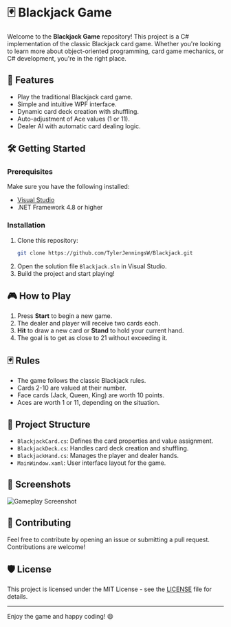 
# 🃏 Blackjack Game

Welcome to the **Blackjack Game** repository! This project is a C# implementation of the classic Blackjack card game. Whether you're looking to learn more about object-oriented programming, card game mechanics, or C# development, you're in the right place.

## 🚀 Features
- Play the traditional Blackjack card game.
- Simple and intuitive WPF interface.
- Dynamic card deck creation with shuffling.
- Auto-adjustment of Ace values (1 or 11).
- Dealer AI with automatic card dealing logic.

## 🛠️ Getting Started

### Prerequisites
Make sure you have the following installed:
- [Visual Studio](https://visualstudio.microsoft.com/)
- .NET Framework 4.8 or higher

### Installation
1. Clone this repository:
   ```bash
   git clone https://github.com/TylerJenningsW/Blackjack.git
   ```
2. Open the solution file `Blackjack.sln` in Visual Studio.
3. Build the project and start playing!

## 🎮 How to Play
1. Press **Start** to begin a new game.
2. The dealer and player will receive two cards each.
3. **Hit** to draw a new card or **Stand** to hold your current hand.
4. The goal is to get as close to 21 without exceeding it.

## 🃏 Rules
- The game follows the classic Blackjack rules.
- Cards 2-10 are valued at their number.
- Face cards (Jack, Queen, King) are worth 10 points.
- Aces are worth 1 or 11, depending on the situation.

## 📝 Project Structure
- `BlackjackCard.cs`: Defines the card properties and value assignment.
- `BlackjackDeck.cs`: Handles card deck creation and shuffling.
- `BlackjackHand.cs`: Manages the player and dealer hands.
- `MainWindow.xaml`: User interface layout for the game.

## 📸 Screenshots
![Gameplay Screenshot](https://github.com/TylerJenningsW/Blackjack/raw/main/screenshots/gameplay.png)

## 🤝 Contributing
Feel free to contribute by opening an issue or submitting a pull request. Contributions are welcome!

## 🛡️ License
This project is licensed under the MIT License - see the [LICENSE](LICENSE) file for details.

---

Enjoy the game and happy coding! 😄
